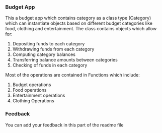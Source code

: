 ### Budget App ###

This a budget app which contains category as a class type (Category) which can instantiate objects based on different budget categories like food, clothing and entertainment. The class contains objects which allow for:
1.  Depositing funds to each category
2.  Withdrawing funds from each category
3.  Computing category balances
4.  Transferring balance amounts between categories
5.  Checking of funds in each category

Most of the operations are contained in Functions which include:
1.  Budget operations
2.  Food operations
3.  Entertainment operations
4.  Clothing Operations



### Feedback ###
You can add your feedback in this part of the readme file
